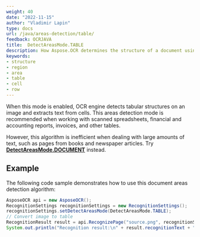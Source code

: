 ```yaml
---
weight: 40
date: "2022-11-15"
author: "Vladimir Lapin"
type: docs
url: /java/areas-detection/table/
feedback: OCRJAVA
title:  DetectAreasMode.TABLE
description: How Aspose.OCR determines the structure of a document using the DetectAreasMode.TABLE algorithm.
keywords:
- structure
- region
- area
- table
- cell
- row
---
```


When this mode is enabled, OCR engine detects tabular structures on an image and extracts text from cells. This areas detection mode is recommended when working with scanned spreadsheets, financial and accounting reports, invoices, and other tables.

However, this algorithm is inefficient when dealing with large amounts of text, such as pages from books and newspaper articles. Try [**DetectAreasMode.DOCUMENT**](/ocr/java/areas-detection/document/) instead.

## Example

The following code sample demonstrates how to use this document areas detection algorithm:

```java
AsposeOCR api = new AsposeOCR();
RecognitionSettings recognitionSettings = new RecognitionSettings();
recognitionSettings.setDetectAreasMode(DetectAreasMode.TABLE);
// Convert image to table
RecognitionResult result = api.RecognizePage("source.png", recognitionSettings);
System.out.println("Recognition result:\n" + result.recognitionText + "\n\n");
```

